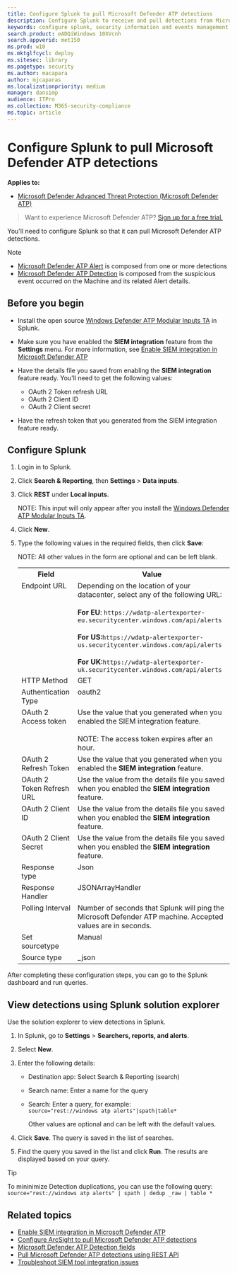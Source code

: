 ```yaml
---
title: Configure Splunk to pull Microsoft Defender ATP detections
description: Configure Splunk to receive and pull detections from Microsoft Defender Security Center.
keywords: configure splunk, security information and events management tools, splunk
search.product: eADQiWindows 10XVcnh
search.appverid: met150
ms.prod: w10
ms.mktglfcycl: deploy
ms.sitesec: library
ms.pagetype: security
ms.author: macapara
author: mjcaparas
ms.localizationpriority: medium
manager: dansimp
audience: ITPro
ms.collection: M365-security-compliance 
ms.topic: article
---
```


# Configure Splunk to pull Microsoft Defender ATP detections

**Applies to:**


- [Microsoft Defender Advanced Threat Protection (Microsoft Defender ATP)](https://go.microsoft.com/fwlink/p/?linkid=2069559)



>Want to experience Microsoft Defender ATP? [Sign up for a free trial.](https://www.microsoft.com/WindowsForBusiness/windows-atp?ocid=docs-wdatp-configuresplunk-abovefoldlink) 

You'll need to configure Splunk so that it can pull Microsoft Defender ATP detections.

>[!Note]
>- [Microsoft Defender ATP Alert](alerts.md) is composed from one or more detections
>- [Microsoft Defender ATP Detection](api-portal-mapping.md) is composed from the suspicious event occurred on the Machine and its related Alert details.

## Before you begin

- Install the open source [Windows Defender ATP Modular Inputs TA](https://splunkbase.splunk.com/app/4128/) in Splunk.
- Make sure you have enabled the **SIEM integration** feature from the **Settings** menu. For more information, see [Enable SIEM integration in Microsoft Defender ATP](enable-siem-integration.md)

- Have the details file you saved from enabling the **SIEM integration** feature ready. You'll need to get the following values:
  - OAuth 2 Token refresh URL
  - OAuth 2 Client ID
  - OAuth 2 Client secret

- Have the refresh token that you generated from the SIEM integration feature ready.

## Configure Splunk

1. Login in to Splunk.

2. Click **Search & Reporting**, then **Settings** > **Data inputs**.

3. Click **REST** under **Local inputs**.

   NOTE:
   This input will only appear after you install the [Windows Defender ATP Modular Inputs TA](https://splunkbase.splunk.com/app/4128/).

4. Click **New**.

5. Type the following values in the required fields, then click **Save**:

   NOTE:
   All other values in the form are optional and can be left blank.

   <table>
   <tbody style="vertical-align:top;">
   <tr>
   <th>Field</th>
   <th>Value</th>
   </tr>
   <tr>
   <td>Endpoint URL</td>
   <td>Depending on the location of your datacenter, select any of the following URL: </br></br> <strong>For EU</strong>:  <code>https://wdatp-alertexporter-eu.securitycenter.windows.com/api/alerts</code><br></br><strong>For US:</strong><code>https://wdatp-alertexporter-us.securitycenter.windows.com/api/alerts</code> <br><br> <strong>For UK:</strong><code>https://wdatp-alertexporter-uk.securitycenter.windows.com/api/alerts</code>
   </tr>
   <tr>
   <td>HTTP Method</td>
   <td>GET</td>
   </tr>
   <td>Authentication Type</td>
   <td>oauth2</td>
   <tr>
   <td>OAuth 2 Access token</td>
   <td>Use the value that you generated when you enabled the SIEM integration feature. </br></br> NOTE: The access token expires after an hour. </td>
   </tr>
   <tr>
   <td>OAuth 2 Refresh Token</td>
   <td>Use the value that you generated when you enabled the <strong>SIEM integration</strong> feature.</td>
   </tr>
   <tr>
   <td>OAuth 2 Token Refresh URL</td>
   <td>Use the value from the details file you saved when you enabled the <strong>SIEM integration</strong> feature.</td>
   </tr>
   <tr>
   <td>OAuth 2 Client ID</td>
   <td>Use the value from the details file you saved when you enabled the <strong>SIEM integration</strong> feature.</td>
   </tr>
   <tr>
   <td>OAuth 2 Client Secret</td>
   <td>Use the value from the details file you saved when you enabled the <strong>SIEM integration</strong> feature.</td>
   </tr>
   <tr>
   <td>Response type</td>
   <td>Json</td>
   </tr>
   <tr>
   <td>Response Handler</td>
   <td>JSONArrayHandler</td>
   </tr>
   <tr>
   <td>Polling Interval</td>
   <td>Number of seconds that Splunk will ping the Microsoft Defender ATP machine. Accepted values are in seconds.</td>
   </tr>
   <tr>
   <td>Set sourcetype</td>
   <td>Manual</td>
   </tr>
   <tr>
   <td>Source type</td>
   <td>_json</td>
   </tr>
   </tr>
   </table>

After completing these configuration steps, you can go to the Splunk dashboard and run queries.

## View detections using Splunk solution explorer
Use the solution explorer to view detections in Splunk.

1. In Splunk, go to **Settings** > **Searchers, reports, and alerts**.

2. Select **New**.

3. Enter the following details:
   - Destination app: Select Search & Reporting (search)
   - Search name: Enter a name for the query
   - Search: Enter a query, for example:</br>
     `source="rest://windows atp alerts"|spath|table*`

     Other values are optional and can be left with the default values.
4. Click **Save**. The query is saved in the list of searches.

5. Find the query you saved in the list and click **Run**. The results are displayed based on your query.


>[!TIP]
> To mininimize Detection duplications, you can use the following query:
>```source="rest://windows atp alerts" | spath | dedup _raw | table *``` 

## Related topics
- [Enable SIEM integration in Microsoft Defender ATP](enable-siem-integration.md)
- [Configure ArcSight to pull Microsoft Defender ATP detections](configure-arcsight.md)
- [Microsoft Defender ATP Detection fields](api-portal-mapping.md)
- [Pull Microsoft Defender ATP detections using REST API](pull-alerts-using-rest-api.md)
- [Troubleshoot SIEM tool integration issues](troubleshoot-siem.md)
